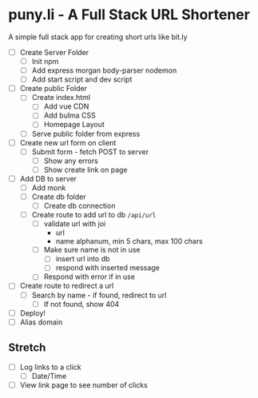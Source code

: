 # puny.li - A Full Stack URL Shortener

A simple full stack app for creating short urls like bit.ly

* [ ] Create Server Folder
  * [ ] Init npm
  * [ ] Add express morgan body-parser nodemon
  * [ ] Add start script and dev script
* [ ] Create public Folder
  * [ ] Create index.html
    * [ ] Add vue CDN
    * [ ] Add bulma CSS
    * [ ] Homepage Layout
  * [ ] Serve public folder from express
* [ ] Create new url form on client
  * [ ] Submit form - fetch POST to server
    * [ ] Show any errors
    * [ ] Show create link on page
* [ ] Add DB to server
  * [ ] Add monk
  * [ ] Create db folder
    * [ ] Create db connection
  * [ ] Create route to add url to db `/api/url`
    * [ ] validate url with joi
      * url
      * name alphanum, min 5 chars, max 100 chars
    * [ ] Make sure name is not in use
      * [ ] insert url into db
      * [ ] respond with inserted message
    * [ ] Respond with error if in use
* [ ] Create route to redirect a url
  * [ ] Search by name - if found, redirect to url
    * [ ] If not found, show 404
* [ ] Deploy!
* [ ] Alias domain

## Stretch
* [ ] Log links to a click
  * [ ] Date/Time
* [ ] View link page to see number of clicks